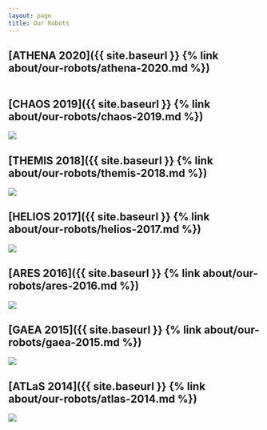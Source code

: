 ```yaml
---
layout: page
title: Our Robots
---
```


## [ATHENA 2020]({{ site.baseurl }} {% link about/our-robots/athena-2020.md %})
<img src=""/>

## [CHAOS 2019]({{ site.baseurl }} {% link about/our-robots/chaos-2019.md %})
<img src="{{ site.baseurl }} {% link assets/images/2019/chaos.jpg %}"/>

## [THEMIS 2018]({{ site.baseurl }} {% link about/our-robots/themis-2018.md %})
<img src="{{ site.baseurl }} {% link assets/images/2018/themis.jpg %}"/>

## [HELIOS 2017]({{ site.baseurl }} {% link about/our-robots/helios-2017.md %})
<img src="{{ site.baseurl }} {% link assets/images/2017/helios.jpg %}"/>

## [ARES 2016]({{ site.baseurl }} {% link about/our-robots/ares-2016.md %})
<img src="{{ site.baseurl }} {% link assets/images/2016/ares.jpg %}"/>

## [GAEA 2015]({{ site.baseurl }} {% link about/our-robots/gaea-2015.md %})
<img src="{{ site.baseurl }} {% link assets/images/2015/gaea.jpg %}"/>

## [ATLaS 2014]({{ site.baseurl }} {% link about/our-robots/atlas-2014.md %})
<img src="{{ site.baseurl }} {% link assets/images/2014/atlas.jpg %}"/>
